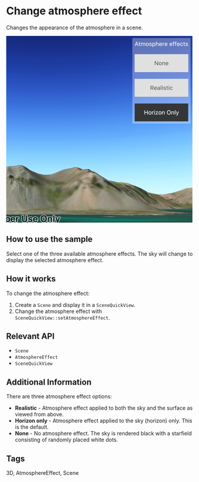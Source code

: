 # Change atmosphere effect

Changes the appearance of the atmosphere in a scene.

![](screenshot.png)

## How to use the sample

Select one of the three available atmosphere effects. The sky will change to display the selected atmosphere effect.

## How it works

To change the atmosphere effect:

1. Create a ``Scene`` and display it in a ``SceneQuickView``.
2. Change the atmosphere effect with ``SceneQuickView::setAtmosphereEffect``.

## Relevant API
- ``Scene``
- ``AtmosphereEffect``
- ``SceneQuickView``

## Additional Information

There are three atmosphere effect options:

- **Realistic** - Atmosphere effect applied to both the sky and the surface as viewed from above.
- **Horizon only** - Atmosphere effect applied to the sky (horizon) only. This is the default.
- **None** - No atmosphere effect. The sky is rendered black with a starfield consisting of randomly placed white dots.

## Tags

3D, AtmosphereEffect, Scene
